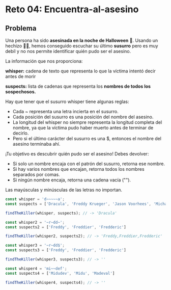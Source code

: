 # Reto 04: Encuentra-al-asesino

## Problema

Una persona ha sido **asesinada en la noche de Halloween** 🔪. Usando un hechizo 🧙‍♀️, hemos conseguido escuchar su último **susurro** pero es muy debíl y no nos permite identificar quién pudo ser el asesino.

La información que nos proporciona:

**whisper:** cadena de texto que representa lo que la víctima intentó decir antes de morir

**suspects:** lista de cadenas que representa los **nombres de todos los sospechosos.**

Hay que tener que el susurro whisper tiene algunas reglas:

- Cada ~ representa una letra incierta en el susurro.
- Cada posición del susurro es una posición del nombre del asesino.
- La longitud del whisper no siempre representa la longitud completa del nombre, ya que la víctima pudo haber muerto antes de terminar de decirlo.
- Pero si el último carácter del susurro es una $, entonces el nombre del asesino terminaba ahí.

¡Tu objetivo es descubrir quién pudo ser el asesino! Debes devolver:

- Si solo un nombre encaja con el patrón del susurro, retorna ese nombre.
- Si hay varios nombres que encajan, retorna todos los nombres separados por comas.
- Si ningún nombre encaja, retorna una cadena vacía ("").

Las mayúsculas y minúsculas de las letras no importan.

```js
const whisper = 'd~~~~~a';
const suspects = ['Dracula', 'Freddy Krueger', 'Jason Voorhees', 'Michael Myers'];

findTheKiller(whisper, suspects); // -> 'Dracula'

const whisper2 = '~r~dd~';
const suspects2 = ['Freddy', 'Freddier', 'Fredderic']

findTheKiller(whisper2, suspects2); // -> 'Freddy,Freddier,Fredderic'

const whisper3 = '~r~dd$';
const suspects3 = ['Freddy', 'Freddier', 'Fredderic']

findTheKiller(whisper3, suspects3); // -> ''

const whisper4 = 'mi~~def';
const suspects4 = ['Midudev', 'Midu', 'Madeval']

findTheKiller(whisper4, suspects4); // -> ''
```
